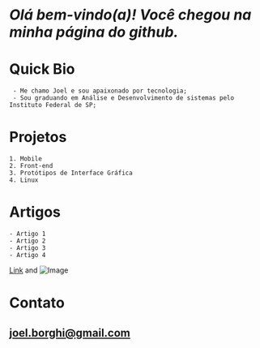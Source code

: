 
# _Olá bem-vindo(a)! Você chegou na minha página do github._ 

# Quick Bio
```
 - Me chamo Joel e sou apaixonado por tecnologia;
 - Sou graduando em Análise e Desenvolvimento de sistemas pelo Instituto Federal de SP;
 ```
# Projetos

```
1. Mobile
2. Front-end
3. Protótipos de Interface Gráfica
4. Linux
```

# Artigos

```
- Artigo 1
- Artigo 2
- Artigo 3
- Artigo 4
```
[Link](url) and ![Image](archlinux.jpg)

# Contato
## joel.borghi@gmail.com
